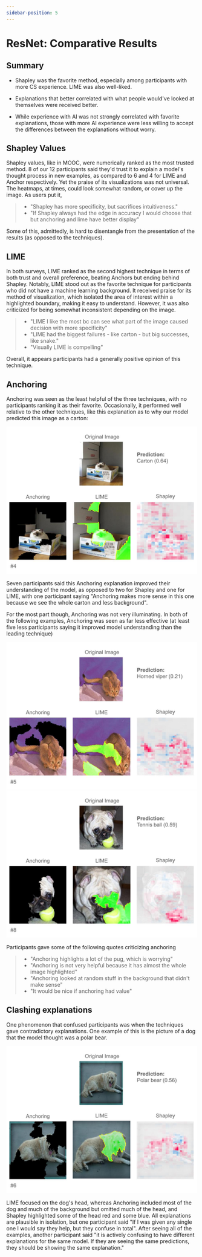 ```yaml
---
sidebar-position: 5
---
```


# ResNet: Comparative Results

## Summary

- Shapley was the favorite method, especially among participants with more CS experience. LIME was also well-liked.

- Explanations that better correlated with what people would've looked at themselves were received better.

- While experience with AI was not strongly correlated with favorite explanations, those with more AI experience were less willing to accept the differences between the explanations without worry.

## Shapley Values
Shapley values, like in MOOC, were numerically ranked as the most trusted method. 8 of our 12 participants said they'd trust it to explain a model's thought process in new examples, as compared to 6 and 4 for LIME and Anchor respectively. Yet the praise of its visualizations was not universal. The heatmaps, at times, could look somewhat random, or cover up the image. As users put it,
> - "Shapley has more specificity, but sacrifices intuitiveness."
> - "If Shapley always had the edge in accuracy I would choose that but anchoring and lime have better display"

Some of this, admittedly, is hard to disentangle from the presentation of the results (as opposed to the techniques).

## LIME
In both surveys, LIME ranked as the second highest technique in terms of both trust and overall preference, beating Anchors but ending behind Shapley. Notably, LIME stood out as the favorite technique for participants who did not have a machine learning background. It received praise for its method of visualization, which isolated the area of interest within a highlighted boundary, making it easy to understand. However, it was also criticized for being somewhat inconsistent depending on the image.
> - "LIME I like the most bc can see what part of the image caused decision with more specificity"
> - "LIME had the biggest failures - like carton - but big successes, like snake."
> - "Visually LIME is compelling"

Overall, it appears participants had a generally positive opinion of this technique.

## Anchoring
Anchoring was seen as the least helpful of the three techniques, with no participants ranking it as their favorite. Occasionally, it performed well relative to the other techniques, like this explanation as to why our model predicted this image as a carton:

![Figure H](/img/user_study/carton_cat-slide.jpg "An image of a cat in a box, with explanations for why it was predicted as a carton.")

Seven participants said this Anchoring explanation improved their understanding of the model, as opposed to two for Shapley and one for LIME, with one participant saying "Anchoring makes more sense in this one because we see the whole carton and less background".

For the most part though, Anchoring was not very illuminating. In both of the following examples, Anchoring was seen as far less effective (at least five less participants saying it improved model understanding than the leading technique)

![Figure B](/img/user_study/horned_viper-slide.jpg "An image of a cat, with explanations for why it was predicted as a horned viper")
![Figure C](/img/user_study/pug-slide.jpg "An image of a pug with a tennis ball, with explanations for why it was predicted as a tennis ball.")

Participants gave some of the following quotes criticizing anchoring
> - "Anchoring highlights a lot of the pug, which is worrying"
> - "Anchoring is not very helpful because it has almost the whole image highlighted"
> - "Anchoring looked at random stuff in the background that didn't make sense"
> - "It would be nice if anchoring had value"

## Clashing explanations

One phenomenon that confused participants was when the techniques gave contradictory explanations. One example of this is the picture of a dog that the model thought was a polar bear.

![Figure J](/img/user_study/polar_bear-slide.jpg "An image of a dog, with explanations for why it was predicted as a polar bear.")

LIME focused on the dog's head, whereas Anchoring included most of the dog and much of the background but omitted much of the head, and Shapley highlighted some of the head red and some blue. All explanations are plausible in isolation, but one participant said "If I was given any single one I would say they help, but they confuse in total". After seeing all of the examples, another participant said "it is actively confusing to have different explanations for the same model. If they are seeing the same predictions, they should be showing the same explanation."
